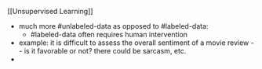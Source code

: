 [[Unsupervised Learning]] 

- much more #unlabeled-data as opposed to #labeled-data:
	- #labeled-data often requires human intervention
- example: it is difficult to assess the overall sentiment of a movie review -- is it favorable or not? there could be sarcasm, etc. 
- 